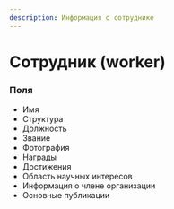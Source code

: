 ```yaml
---
description: Информация о сотруднике
---
```


# Сотрудник \(worker\)

### Поля

* Имя
* Структура
* Должность
* Звание
* Фотография
* Награды
* Достижения
* Область научных интересов
* Информация о члене организации
* Основные публикации


